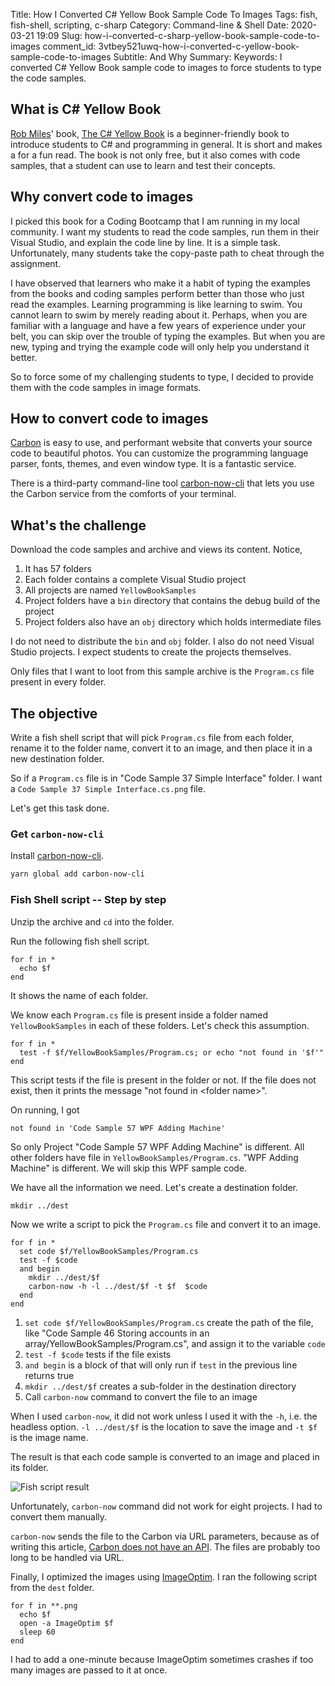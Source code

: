 Title: How I Converted C# Yellow Book Sample Code To Images
Tags: fish, fish-shell, scripting, c-sharp
Category: Command-line & Shell
Date: 2020-03-21 19:09
Slug: how-i-converted-c-sharp-yellow-book-sample-code-to-images
comment_id: 3vtbey521uwq-how-i-converted-c-yellow-book-sample-code-to-images
Subtitle: And Why
Summary:
Keywords: I converted C# Yellow Book sample code to images to force students to type the code samples.

## What is C# Yellow Book

[Rob Miles](https://www.robmiles.com/)' book, [The C# Yellow
Book](https://www.robmiles.com/c-yellow-book) is a beginner-friendly book
to introduce students to C# and programming in general. It is short and makes a
for a fun read. The book is not only free, but it also comes with code samples,
that a student can use to learn and test their concepts.

## Why convert code to images

I picked this book for a Coding Bootcamp that I am running in my local
community. I want my students to read the code samples, run them in their
Visual Studio, and explain the code line by line. It is a simple task. Unfortunately, many students
take the copy-paste path to cheat through the assignment.

I have observed that learners who make it a habit of typing the examples from
the books and coding samples perform better than those who just read the
examples. Learning programming is like learning to swim. You cannot
learn to swim by merely reading about it. Perhaps, when you are familiar with a
language and have a few years of experience under your belt, you can skip over
the trouble of typing the examples. But when you are new, typing and trying the
example code will only help you understand it better.

So to force some of my challenging students to type, I decided to provide them
with the code samples in image formats.

## How to convert code to images

[Carbon](https://carbon.now.sh/) is easy to use, and performant website
that converts your source code to beautiful photos. You can customize the
programming language parser, fonts, themes, and even window type. It is a
fantastic service.

There is a third-party command-line tool [carbon-now-cli](https://github.com/mixn/carbon-now-cli) that lets you use the Carbon service from the comforts of your terminal.

## What's the challenge

Download the code samples and archive and views its content. Notice,

1. It has 57 folders
1. Each folder contains a complete Visual Studio project
1. All projects are named `YellowBookSamples`
1. Project folders have a `bin` directory that contains the debug build of the project
1. Project folders also have an `obj` directory which holds intermediate files

I do not need to distribute the `bin` and `obj` folder. I also do not need Visual Studio projects. I expect students to create the projects themselves.

Only files that I want to loot from this sample archive is the `Program.cs` file present in every folder.

## The objective

Write a fish shell script that will pick `Program.cs` file from each folder, rename it to the folder name, convert it to an image, and then place it in a new destination folder.

So if a `Program.cs` file is in "Code Sample 37 Simple Interface" folder. I want a `Code Sample 37 Simple Interface.cs.png` file.

Let's get this task done.

### Get `carbon-now-cli`

Install [carbon-now-cli](https://github.com/mixn/carbon-now-cli).

```bash
yarn global add carbon-now-cli
```

### Fish Shell script -- Step by step

Unzip the archive and `cd` into the folder.

Run the following fish shell script.

```fish
for f in *
  echo $f
end
```

It shows the name of each folder.

We know each `Program.cs` file is present inside a folder named `YellowBookSamples` in each of these folders. Let's check this assumption.

```fish
for f in *
  test -f $f/YellowBookSamples/Program.cs; or echo "not found in '$f'"
end
```

This script tests if the file is present in the folder or not. If the file does not exist, then it prints the message "not found in &lt;folder name&gt;".

On running, I got

```fish
not found in 'Code Sample 57 WPF Adding Machine'
```

So only Project "Code Sample 57 WPF Adding Machine" is different. All other
folders have file in `YellowBookSamples/Program.cs`. "WPF Adding Machine" is
different. We will skip this WPF sample code.

We have all the information we need. Let's create a destination folder.

```fish
mkdir ../dest
```

Now we write a script to pick the `Program.cs` file and convert it to an image.

```fish
for f in *
  set code $f/YellowBookSamples/Program.cs
  test -f $code
  and begin
    mkdir ../dest/$f
    carbon-now -h -l ../dest/$f -t $f  $code
  end
end
```

1. `set code $f/YellowBookSamples/Program.cs` create the path of the file, like "Code Sample 46 Storing accounts in an array/YellowBookSamples/Program.cs", and assign it to the variable `code`
1. `test -f $code` tests if the file exists
1. `and begin` is a block of that will only run if `test` in the previous line returns true
1. `mkdir ../dest/$f` creates a sub-folder in the destination directory
1. Call `carbon-now` command to convert the file to an image

When I used `carbon-now`, it did not work unless I used it with the `-h`, i.e.
the headless option. `-l ../dest/$f` is the location to save the image and `-t $f` is the image name.

The result is that each code sample is converted to an image and placed in its folder.

![Fish script result](/images/convert-c-sharp-yellow-book-sample-code-to-images.png)

Unfortunately, `carbon-now` command did not work for eight projects. I had to convert them manually.

`carbon-now` sends the file to the Carbon via URL parameters, because as of
writing this article, [Carbon does not have an
API](https://github.com/carbon-app/carbon/issues/210). The files are probably
too long to be handled via URL.

Finally, I optimized the images using [ImageOptim](https://imageoptim.com/mac). I ran the following script from the `dest` folder.

```fish
for f in **.png
  echo $f
  open -a ImageOptim $f
  sleep 60
end
```

I had to add a one-minute because ImageOptim sometimes crashes if too many images are passed to it at once.
